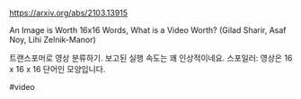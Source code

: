 https://arxiv.org/abs/2103.13915

An Image is Worth 16x16 Words, What is a Video Worth? (Gilad Sharir, Asaf Noy, Lihi Zelnik-Manor)

트랜스포머로 영상 분류하기. 보고된 실행 속도는 꽤 인상적이네요. 스포일러: 영상은 16 x 16 x 16 단어인 모양입니다.

#video